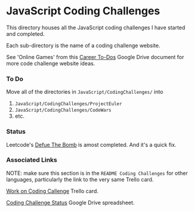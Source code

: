 # JavaScript Coding Challenges

This directory houses all the JavaScript coding challenges I have started and completed.

Each sub-directory is the name of a coding challenge website.

See 'Online Games' from this [Career To-Dos](https://docs.google.com/document/d/1K-FDmLzGuYkasZpv9A1gTEV396rtWAi1bnCDh2uE7Q0/edit#) Google Drive document for more code challenge website ideas.

### To Do
Move all of the directories in `JavaScript/CodingChallenges/` into 
1. `JavaScript/CodingChallenges/ProjectEuler`
2. `JavaScript/CodingChallenges/CodeWars`
3. etc.

### Status
Leetcode's [Defue The Bomb](https://github.com/JamieBort/LearningDirectory/tree/master/JavaScript/CodingChallenges/LeetCode/DefuseTheBomb#status) is amost completed. And it's a quick fix.

### Associated Links
NOTE: make sure this section is in the `README Coding Challenges` for other languages, particularly the link to the very same Trello card.

[Work on Coding Callenge](https://trello.com/c/XJ6fIH6Z/153-work-on-coding-challenge)  Trello card.

[Coding Challenge Status](https://docs.google.com/spreadsheets/d/10YrY8K-pfzFaiObyjOPFbDnwkBQdjMw7VCdLe7lx2tQ/edit#gid=0) Google Drive spreadsheet.